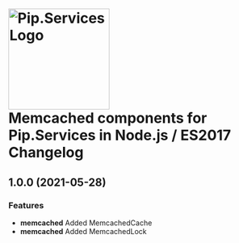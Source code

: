 # <img src="https://uploads-ssl.webflow.com/5ea5d3315186cf5ec60c3ee4/5edf1c94ce4c859f2b188094_logo.svg" alt="Pip.Services Logo" width="200"> <br/> Memcached components for Pip.Services in Node.js / ES2017 Changelog

## <a name="1.0.0"></a> 1.0.0 (2021-05-28) 

### Features
* **memcached** Added MemcachedCache
* **memcached** Added MemcachedLock

